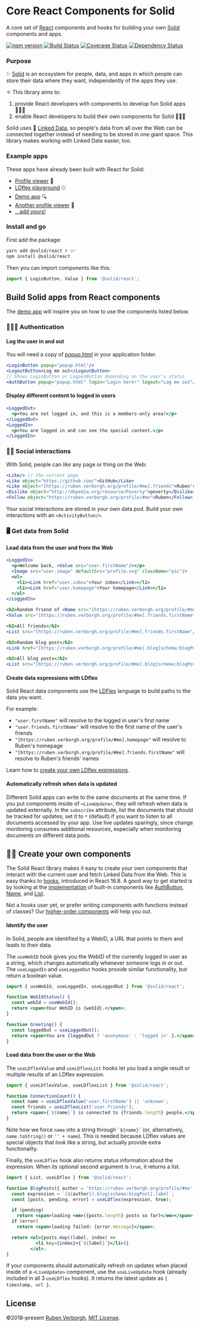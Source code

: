 # Core React Components for Solid
A core set of [React](https://reactjs.org/) components and hooks
for building your own [Solid](https://solid.inrupt.com/) components and apps.

[![npm version](https://img.shields.io/npm/v/@solid/react.svg)](https://www.npmjs.com/package/@solid/react)
[![Build Status](https://travis-ci.org/solid/react-components.svg?branch=master)](https://travis-ci.org/solid/react-components)
[![Coverage Status](https://coveralls.io/repos/github/solid/react-components/badge.svg?branch=master)](https://coveralls.io/github/solid/react-components?branch=master)
[![Dependency Status](https://david-dm.org/solid/react-components.svg)](https://david-dm.org/solid/react-components)

### Purpose
✨ [Solid](https://solid.inrupt.com/) is an ecosystem for people, data, and apps
in which people can store their data where they want,
independently of the apps they use.

⚛️ This library aims to:
1. provide React developers with components to develop fun Solid apps 👨🏿‍💻
2. enable React developers to build their own components for Solid 👷🏾‍♀️

Solid uses 🔗 [Linked Data](https://solid.inrupt.com/docs/intro-to-linked-data),
so people's data from all over the Web can be connected together
instead of needing to be stored in one giant space.
This library makes working with Linked Data easier, too.

### Example apps
These apps have already been built with React for Solid:
- [Profile viewer](https://github.com/solid/profile-viewer-react) 👤
- [LDflex playground](https://solid.github.io/ldflex-playground/) ⚾
- [Demo app](https://github.com/solid/react-components/blob/master/demo/app.jsx) 🔍
- [Another profile viewer](https://gitlab.com/angelo-v/solid-profile-viewer) 👤
- […add yours!](https://github.com/solid/react-components/edit/master/README.md)

### Install and go
First add the package:
```bash
yarn add @solid/react # or
npm install @solid/react
```

Then you can import components like this:
```JavaScript
import { LoginButton, Value } from '@solid/react';
```

## Build Solid apps from React components
The [demo app](https://github.com/solid/react-components/tree/master/demo)
will inspire you on how to use the components listed below.

### 👮🏻‍♀️ Authentication
#### Log the user in and out
You will need a copy of [popup.html](https://solid.github.io/solid-auth-client/dist/popup.html) in your application folder.
```jsx
<LoginButton popup="popup.html"/>
<LogoutButton>Log me out</LogoutButton>
// Shows LoginButton or LogoutButton depending on the user's status
<AuthButton popup="popup.html" login="Login here!" logout="Log me out"/>
```

#### Display different content to logged in users
```jsx
<LoggedOut>
  <p>You are not logged in, and this is a members-only area!</p>
</LoggedOut>
<LoggedIn>
  <p>You are logged in and can see the special content.</p>
</LoggedIn>
```

### 👍🏾 Social interactions
With Solid, people can _like_ any page or thing on the Web:
```jsx
<Like/> // the current page
<Like object="https://github.com/">GitHub</Like>
<Like object="[https://ruben.verborgh.org/profile/#me].friends">Ruben's website</Like>
<Dislike object="http://dbpedia.org/resource/Poverty">poverty</Dislike>
<Follow object="https://ruben.verborgh.org/profile/#me">Ruben</Follow>
```

Your social interactions are stored in your own data pod.
Build your own interactions with an `<ActivityButton/>`.

### 🖥️ Get data from Solid
#### Load data from the user and from the Web
```jsx
<LoggedIn>
  <p>Welcome back, <Value src="user.firstName"/></p>
  <Image src="user.image" defaultSrc="profile.svg" className="pic"/>
  <ul>
    <li><Link href="user.inbox">Your inbox</Link></li>
    <li><Link href="user.homepage">Your homepage</Link></li>
  </ul>
</LoggedIn>

<h2>Random friend of <Name src="[https://ruben.verborgh.org/profile/#me]"/></h2>
<Value src="[https://ruben.verborgh.org/profile/#me].friends.firstName"/>

<h2>All friends</h2>
<List src="[https://ruben.verborgh.org/profile/#me].friends.firstName"/>

<h2>Random blog post</h2>
<Link href="[https://ruben.verborgh.org/profile/#me].blog[schema:blogPost]"/>

<h2>All blog posts</h2>
<List src="[https://ruben.verborgh.org/profile/#me].blog[schema:blogPost].label"/>

```

#### Create data expressions with LDflex
Solid React data components
use the [LDFlex](https://github.com/solid/query-ldflex/) language
to build paths to the data you want.

For example:
- `"user.firstName"` will resolve to the logged in user's first name
- `"user.friends.firstName"` will resolve to the first name of the user's friends
- `"[https://ruben.verborgh.org/profile/#me].homepage"` will resolve to Ruben's homepage
- `"[https://ruben.verborgh.org/profile/#me].friends.firstName"` will resolve to Ruben's friends' names

Learn how to [create your own LDflex expressions](https://github.com/solid/query-ldflex/#creating-data-paths).

#### Automatically refresh when data is updated
Different Solid apps can write to the same documents at the same time.
If you put components inside of `<LiveUpdate>`,
they will refresh when data is updated externally.
In the `subscribe` attribute, list the documents that should be tracked for updates;
set it to `*` (default) if you want to listen to all documents accessed by your app.
Use live updates sparingly,
since change monitoring consumes additional resources,
especially when monitoring documents on different data pods.


## 💪🏾 Create your own components
The Solid React library makes it easy
to create your own components
that interact with the current user
and fetch Linked Data from the Web.
This is easy thanks to [hooks](https://reactjs.org/docs/hooks-intro.html),
introduced in React 16.8.
A good way to get started is by looking at the [implementation](https://github.com/solid/react-components/tree/master/src/components)
of built-in components like
[AuthButton](https://github.com/solid/react-components/blob/master/src/components/AuthButton.jsx),
[Name](https://github.com/solid/react-components/blob/master/src/components/Name.jsx),
and
[List](https://github.com/solid/react-components/blob/master/src/components/List.jsx).

Not a hooks user yet,
or prefer writing components with functions instead of classes?
Our [higher-order components](https://github.com/solid/react-components/blob/v1.3.1/README.md#-building-your-own-components)
will help you out.

#### Identify the user
In Solid, people are identified by a WebID,
a URL that points to them and leads to their data.

The `useWebID` hook gives you the WebID
of the currently logged in user as a string,
which changes automatically whenever someone logs in or out.
The `useLoggedIn` and `useLoggedOut` hooks
provide similar functionality, but return a boolean value.

```jsx
import { useWebId, useLoggedIn, useLoggedOut } from '@solid/react';

function WebIdStatus() {
  const webId = useWebId();
  return <span>Your WebID is {webId}.</span>;
}

function Greeting() {
  const loggedOut = useLoggedOut();
  return <span>You are {loggedOut ? 'anonymous' : 'logged in' }.</span>;
}
```

#### Load data from the user or the Web
The `useLDflexValue` and `useLDflexList` hooks
let you load a single result or multiple results
of an LDflex expression.

```jsx
import { useLDflexValue, useLDflexList } from '@solid/react';

function ConnectionCount() {
  const name = useLDflexValue('user.firstName') || 'unknown';
  const friends = useLDflexList('user.friends');
  return <span>{`${name}`} is connected to {friends.length} people.</span>;
}
```
Note how we force `name` into a string through `` `${name}` ``
(or, alternatively, `name.toString()` or `'' + name`).
This is needed because LDflex values are special objects
that _look_ like a string, but actually provide extra functionality.

Finally, the `useLDflex` hook also returns status information about the expression.
When its optional second argument is `true`, it returns a list.

```jsx
import { List, useLDflex } from '@solid/react';

function BlogPosts({ author = 'https://ruben.verborgh.org/profile/#me' }) {
  const expression = `[${author}].blog[schema:blogPost].label`;
  const [posts, pending, error] = useLDflex(expression, true);

  if (pending)
    return <span>loading <em>({posts.length} posts so far)</em></span>;
  if (error)
    return <span>loading failed: {error.message}</span>;

  return <ul>{posts.map((label, index) =>
           <li key={index}>{`${label}`}</li>)}
         </ul>;
}
```

If your components should automatically refresh on updates
when placed inside of a `<LiveUpdate>` component,
use the `useLiveUpdate` hook (already included in all 3 `useLDflex` hooks).
It returns the latest update as `{ timestamp, url }`.

## License
©2018–present [Ruben Verborgh](https://ruben.verborgh.org/),
[MIT License](https://github.com/solid/react-components/blob/master/LICENSE.md).
